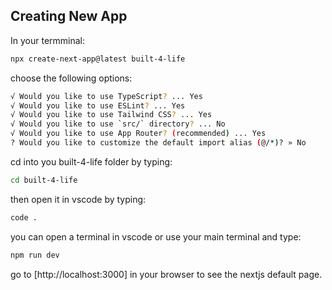 ## Creating New App

In your termminal:

```bash
npx create-next-app@latest built-4-life
```

choose the following options:

```bash
√ Would you like to use TypeScript? ... Yes
√ Would you like to use ESLint? ... Yes
√ Would you like to use Tailwind CSS? ... Yes
√ Would you like to use `src/` directory? ... No
√ Would you like to use App Router? (recommended) ... Yes
? Would you like to customize the default import alias (@/*)? » No
```

cd into you built-4-life folder by typing:

```bash
cd built-4-life
```

then open it in vscode by typing:

```bash
code .
```

you can open a terminal in vscode or use your main terminal and type:

```bash
npm run dev
```

go to [http://localhost:3000] in your browser to see the nextjs default page.
